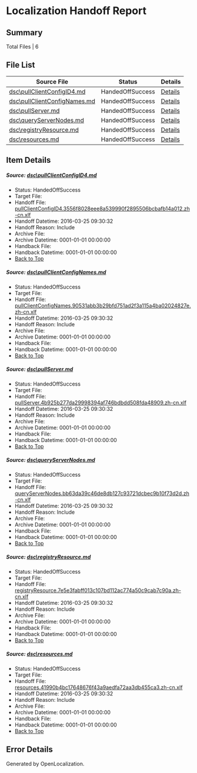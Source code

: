 # <a name='report-top'></a> Localization Handoff Report

## Summary
 Total Files | 6

## File List
 Source File | Status | Details 
 ----------- | ------ | ------- 
 [dsc\pullClientConfigID4.md](https://github.com/OpenLocalizationOrg/PowerShell-Docs/blob/accdf18815dbb189bc109a6833487479fe8435eb/dsc/pullClientConfigID4.md) | HandedOffSuccess | [Details](#3714670bd9ded38e54c1f2e3f64658950c6d3f4045)
 [dsc\pullClientConfigNames.md](https://github.com/OpenLocalizationOrg/PowerShell-Docs/blob/accdf18815dbb189bc109a6833487479fe8435eb/dsc/pullClientConfigNames.md) | HandedOffSuccess | [Details](#42c9a0b9ad1f9073bb9c927e68baa7e9d7b77d9546)
 [dsc\pullServer.md](https://github.com/OpenLocalizationOrg/PowerShell-Docs/blob/accdf18815dbb189bc109a6833487479fe8435eb/dsc/pullServer.md) | HandedOffSuccess | [Details](#2668c9aa8c36621eb9797e634354bc7fa285d3b847)
 [dsc\queryServerNodes.md](https://github.com/OpenLocalizationOrg/PowerShell-Docs/blob/accdf18815dbb189bc109a6833487479fe8435eb/dsc/queryServerNodes.md) | HandedOffSuccess | [Details](#fc1456c57ade6862957e54ee53f18f189785848a48)
 [dsc\registryResource.md](https://github.com/OpenLocalizationOrg/PowerShell-Docs/blob/accdf18815dbb189bc109a6833487479fe8435eb/dsc/registryResource.md) | HandedOffSuccess | [Details](#44f3bb3bec83fd779c83d0326d55c88ead77cfba49)
 [dsc\resources.md](https://github.com/OpenLocalizationOrg/PowerShell-Docs/blob/accdf18815dbb189bc109a6833487479fe8435eb/dsc/resources.md) | HandedOffSuccess | [Details](#df54abe3d92ffaff2998e9fb3157b42cf83143c250)

## Item Details
##### <a name='3714670bd9ded38e54c1f2e3f64658950c6d3f4045'></a> Source: [dsc\pullClientConfigID4.md](https://github.com/OpenLocalizationOrg/PowerShell-Docs/blob/accdf18815dbb189bc109a6833487479fe8435eb/dsc/pullClientConfigID4.md)
* Status: HandedOffSuccess
* Target File: 
* Handoff File: [pullClientConfigID4.3556f8028eee8a539990f2895506bcbafb14a012.zh-cn.xlf](https://github.com/OpenLocalizationOrg/olhandoff/blob/58e853a7bcd2cc07eca3c5d4264411353cd4d1b8/ol-handoff/OpenLocalizationOrg/PowerShell-Docs.zh-cn/live/pullClientConfigID4.3556f8028eee8a539990f2895506bcbafb14a012.zh-cn.xlf)
* Handoff Datetime: 2016-03-25 09:30:32
* Handoff Reason: Include
* Archive File: 
* Archive Datetime: 0001-01-01 00:00:00
* Handback File: 
* Handback Datetime: 0001-01-01 00:00:00
* [Back to Top](#report-top)

##### <a name='42c9a0b9ad1f9073bb9c927e68baa7e9d7b77d9546'></a> Source: [dsc\pullClientConfigNames.md](https://github.com/OpenLocalizationOrg/PowerShell-Docs/blob/accdf18815dbb189bc109a6833487479fe8435eb/dsc/pullClientConfigNames.md)
* Status: HandedOffSuccess
* Target File: 
* Handoff File: [pullClientConfigNames.90531abb3b29bfd751ad2f3a115a4ba02024827e.zh-cn.xlf](https://github.com/OpenLocalizationOrg/olhandoff/blob/58e853a7bcd2cc07eca3c5d4264411353cd4d1b8/ol-handoff/OpenLocalizationOrg/PowerShell-Docs.zh-cn/live/pullClientConfigNames.90531abb3b29bfd751ad2f3a115a4ba02024827e.zh-cn.xlf)
* Handoff Datetime: 2016-03-25 09:30:32
* Handoff Reason: Include
* Archive File: 
* Archive Datetime: 0001-01-01 00:00:00
* Handback File: 
* Handback Datetime: 0001-01-01 00:00:00
* [Back to Top](#report-top)

##### <a name='2668c9aa8c36621eb9797e634354bc7fa285d3b847'></a> Source: [dsc\pullServer.md](https://github.com/OpenLocalizationOrg/PowerShell-Docs/blob/accdf18815dbb189bc109a6833487479fe8435eb/dsc/pullServer.md)
* Status: HandedOffSuccess
* Target File: 
* Handoff File: [pullServer.4b925b277da29998394af746bdbdd508fda48909.zh-cn.xlf](https://github.com/OpenLocalizationOrg/olhandoff/blob/58e853a7bcd2cc07eca3c5d4264411353cd4d1b8/ol-handoff/OpenLocalizationOrg/PowerShell-Docs.zh-cn/live/pullServer.4b925b277da29998394af746bdbdd508fda48909.zh-cn.xlf)
* Handoff Datetime: 2016-03-25 09:30:32
* Handoff Reason: Include
* Archive File: 
* Archive Datetime: 0001-01-01 00:00:00
* Handback File: 
* Handback Datetime: 0001-01-01 00:00:00
* [Back to Top](#report-top)

##### <a name='fc1456c57ade6862957e54ee53f18f189785848a48'></a> Source: [dsc\queryServerNodes.md](https://github.com/OpenLocalizationOrg/PowerShell-Docs/blob/accdf18815dbb189bc109a6833487479fe8435eb/dsc/queryServerNodes.md)
* Status: HandedOffSuccess
* Target File: 
* Handoff File: [queryServerNodes.bb63da39c46de8db127c93721dcbec9b10f73d2d.zh-cn.xlf](https://github.com/OpenLocalizationOrg/olhandoff/blob/58e853a7bcd2cc07eca3c5d4264411353cd4d1b8/ol-handoff/OpenLocalizationOrg/PowerShell-Docs.zh-cn/live/queryServerNodes.bb63da39c46de8db127c93721dcbec9b10f73d2d.zh-cn.xlf)
* Handoff Datetime: 2016-03-25 09:30:32
* Handoff Reason: Include
* Archive File: 
* Archive Datetime: 0001-01-01 00:00:00
* Handback File: 
* Handback Datetime: 0001-01-01 00:00:00
* [Back to Top](#report-top)

##### <a name='44f3bb3bec83fd779c83d0326d55c88ead77cfba49'></a> Source: [dsc\registryResource.md](https://github.com/OpenLocalizationOrg/PowerShell-Docs/blob/accdf18815dbb189bc109a6833487479fe8435eb/dsc/registryResource.md)
* Status: HandedOffSuccess
* Target File: 
* Handoff File: [registryResource.7e5e3fabff013c107bd112ac774a50c9cab7c90a.zh-cn.xlf](https://github.com/OpenLocalizationOrg/olhandoff/blob/58e853a7bcd2cc07eca3c5d4264411353cd4d1b8/ol-handoff/OpenLocalizationOrg/PowerShell-Docs.zh-cn/live/registryResource.7e5e3fabff013c107bd112ac774a50c9cab7c90a.zh-cn.xlf)
* Handoff Datetime: 2016-03-25 09:30:32
* Handoff Reason: Include
* Archive File: 
* Archive Datetime: 0001-01-01 00:00:00
* Handback File: 
* Handback Datetime: 0001-01-01 00:00:00
* [Back to Top](#report-top)

##### <a name='df54abe3d92ffaff2998e9fb3157b42cf83143c250'></a> Source: [dsc\resources.md](https://github.com/OpenLocalizationOrg/PowerShell-Docs/blob/accdf18815dbb189bc109a6833487479fe8435eb/dsc/resources.md)
* Status: HandedOffSuccess
* Target File: 
* Handoff File: [resources.41990b4bc17648676f43a9aedfa72aa3db455ca3.zh-cn.xlf](https://github.com/OpenLocalizationOrg/olhandoff/blob/58e853a7bcd2cc07eca3c5d4264411353cd4d1b8/ol-handoff/OpenLocalizationOrg/PowerShell-Docs.zh-cn/live/resources.41990b4bc17648676f43a9aedfa72aa3db455ca3.zh-cn.xlf)
* Handoff Datetime: 2016-03-25 09:30:32
* Handoff Reason: Include
* Archive File: 
* Archive Datetime: 0001-01-01 00:00:00
* Handback File: 
* Handback Datetime: 0001-01-01 00:00:00
* [Back to Top](#report-top)


## Error Details

Generated by OpenLocalization.
